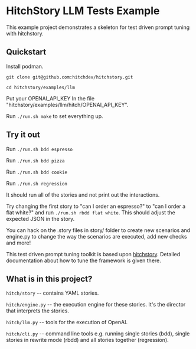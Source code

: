 # HitchStory LLM Tests Example

This example project demonstrates a skeleton for test driven prompt tuning
with hitchstory.

## Quickstart

Install podman.

`git clone git@github.com:hitchdev/hitchstory.git`

`cd hitchstory/examples/llm`

Put your OPENAI_API_KEY In the file "hitchstory/examples/llm/hitch/OPENAI_API_KEY".

Run `./run.sh make` to set everything up.

## Try it out

Run `./run.sh bdd espresso`

Run `./run.sh bdd pizza`

Run `./run.sh bdd cookie`

Run `./run.sh regression`

It should run all of the stories and not print out the interactions.

Try changing the first story to "can I order an espresso?" to "can I order a flat white?" and run `./run.sh rbdd flat white`. This should adjust the expected JSON in the story.

You can hack on the .story files in story/ folder to create new scenarios and
engine.py to change the way the scenarios are executed, add new checks and more!

This test driven prompt tuning toolkit is based upon [hitchstory](https://hitchdev.com/hitchstory). Detailed documentation about how to tune the framework is given there.

## What is in this project?

`hitch/story` -- contains YAML stories.

`hitch/engine.py` -- the execution engine for these stories. It's the director that interprets the stories.

`hitch/llm.py` -- tools for the execution of OpenAI.

`hitch/cli.py` -- command line tools e.g. running single stories (bdd), single stories in rewrite mode (rbdd) and all stories together (regression).
